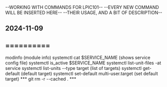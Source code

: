 --WORKING WITH COMMANDS FOR LPIC101--
--EVERY NEW COMMAND WILL BE INSERTED HERE--
--THEIR USAGE, AND A BIT OF DESCRIPTION--

## 2024-11-09
## ==========
modinfo (module info)
systemctl cat $SERVICE_NAME (shows service config file)
systemctl is_active $SERVICE_NAME
systemctl list-unit-files -at service
systemctl list-units --type target (list of targets)
systemctl get-default (default target)
systemctl set-default multi-user.target (set default target)
*** git rm -r --cached . ***
